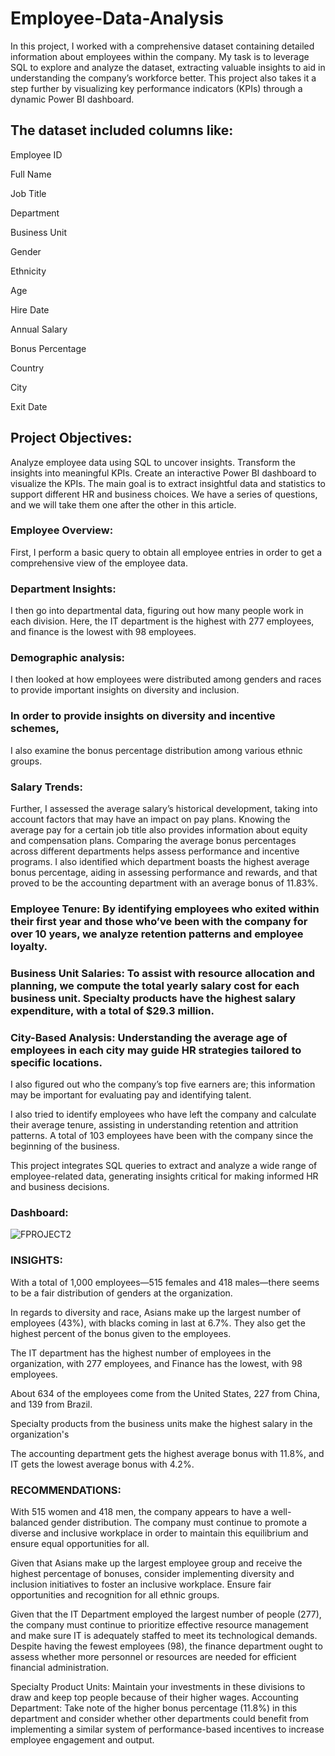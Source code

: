 # Employee-Data-Analysis
In this project, I worked with a comprehensive dataset containing detailed information about employees within the company. My task is to leverage SQL to explore and analyze the dataset, extracting valuable insights to aid in understanding the company’s workforce better. This project also takes it a step further by visualizing key performance indicators (KPIs) through a dynamic Power BI dashboard.

## The dataset included columns like:
Employee ID

Full Name

Job Title

Department

Business Unit

Gender

Ethnicity

Age

Hire Date

Annual Salary

Bonus Percentage

Country

City

Exit Date

## Project Objectives:
Analyze employee data using SQL to uncover insights.
Transform the insights into meaningful KPIs.
Create an interactive Power BI dashboard to visualize the KPIs.
The main goal is to extract insightful data and statistics to support different HR and business choices. We have a series of questions, and we will take them one after the other in this article.

### Employee Overview: 
First, I perform a basic query to obtain all employee entries in order to get a comprehensive view of the employee data.


### Department Insights: 
I then go into departmental data, figuring out how many people work in each division. Here, the IT department is the highest with 277 employees, and finance is the lowest with 98 employees.


### Demographic analysis:
I then looked at how employees were distributed among genders and races to provide important insights on diversity and inclusion.


### In order to provide insights on diversity and incentive schemes,
I also examine the bonus percentage distribution among various ethnic groups.


### Salary Trends: 
Further, I assessed the average salary’s historical development, taking into account factors that may have an impact on pay plans.
Knowing the average pay for a certain job title also provides information about equity and compensation plans.
Comparing the average bonus percentages across different departments helps assess performance and incentive programs.
I also identified which department boasts the highest average bonus percentage, aiding in assessing performance and rewards, and that proved to be the accounting department with an average bonus of 11.83%.


### Employee Tenure: By identifying employees who exited within their first year and those who’ve been with the company for over 10 years, we analyze retention patterns and employee loyalty.



### Business Unit Salaries: To assist with resource allocation and planning, we compute the total yearly salary cost for each business unit. Specialty products have the highest salary expenditure, with a total of $29.3 million.


### City-Based Analysis: Understanding the average age of employees in each city may guide HR strategies tailored to specific locations.


I also figured out who the company’s top five earners are; this information may be important for evaluating pay and identifying talent.


I also tried to identify employees who have left the company and calculate their average tenure, assisting in understanding retention and attrition patterns. A total of 103 employees have been with the company since the beginning of the business.


This project integrates SQL queries to extract and analyze a wide range of employee-related data, generating insights critical for making informed HR and business decisions.
### Dashboard:
![FPROJECT2](https://github.com/omojuwaseun/Employee-Data-Analysis/assets/119857809/0e9fd312-17a9-43b4-98ad-19c4c2f910e3)


### INSIGHTS:

With a total of 1,000 employees—515 females and 418 males—there seems to be a fair distribution of genders at the organization.

In regards to diversity and race, Asians make up the largest number of employees (43%), with blacks coming in last at 6.7%. They also get the highest percent of the bonus given to the employees.

The IT department has the highest number of employees in the organization, with 277 employees, and Finance has the lowest, with 98 employees.

About 634 of the employees come from the United States, 227 from China, and 139 from Brazil.

Specialty products from the business units make the highest salary in the organization's

The accounting department gets the highest average bonus with 11.8%, and IT gets the lowest average bonus with 4.2%.

### RECOMMENDATIONS:

With 515 women and 418 men, the company appears to have a well-balanced gender distribution. The company must continue to promote a diverse and inclusive workplace in order to maintain this equilibrium and ensure equal opportunities for all.

Given that Asians make up the largest employee group and receive the highest percentage of bonuses, consider implementing diversity and inclusion initiatives to foster an inclusive workplace. Ensure fair opportunities and recognition for all ethnic groups.

Given that the IT Department employed the largest number of people (277), the company must continue to prioritize effective resource management and make sure IT is adequately staffed to meet its technological demands.
Despite having the fewest employees (98), the finance department ought to assess whether more personnel or resources are needed for efficient financial administration.

Specialty Product Units: Maintain your investments in these divisions to draw and keep top people because of their higher wages.
Accounting Department: Take note of the higher bonus percentage (11.8%) in this department and consider whether other departments could benefit from implementing a similar system of performance-based incentives to increase employee engagement and output.












